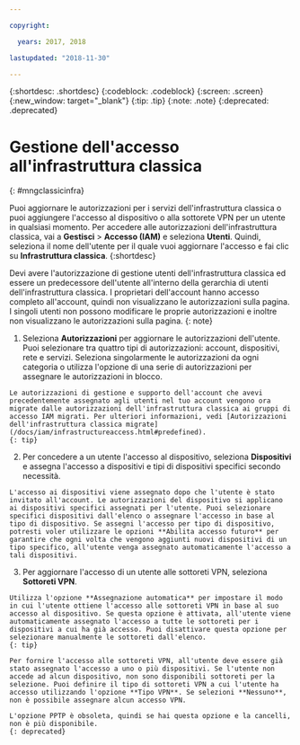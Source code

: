 ```yaml
---

copyright:

  years: 2017, 2018

lastupdated: "2018-11-30"

---
```


{:shortdesc: .shortdesc}
{:codeblock: .codeblock}
{:screen: .screen}
{:new_window: target="_blank"}
{:tip: .tip}
{:note: .note}
{:deprecated: .deprecated}

# Gestione dell'accesso all'infrastruttura classica
{: #mngclassicinfra}

Puoi aggiornare le autorizzazioni per i servizi dell'infrastruttura classica o puoi aggiungere l'accesso al dispositivo o alla sottorete VPN per un utente in qualsiasi momento. Per accedere alle autorizzazioni dell'infrastruttura classica, vai a **Gestisci** &gt; **Accesso (IAM)** e seleziona **Utenti**. Quindi, seleziona il nome dell'utente per il quale vuoi aggiornare l'accesso e fai clic su **Infrastruttura classica**.
{:shortdesc}

Devi avere l'autorizzazione di gestione utenti dell'infrastruttura classica ed essere un predecessore dell'utente all'interno della gerarchia di utenti dell'infrastruttura classica. I proprietari dell'account hanno accesso completo all'account, quindi non visualizzano le autorizzazioni sulla pagina. I singoli utenti non possono modificare le proprie autorizzazioni e inoltre non visualizzano le autorizzazioni sulla pagina.
{: note}

  1. Seleziona **Autorizzazioni** per aggiornare le autorizzazioni dell'utente. Puoi selezionare tra quattro tipi di autorizzazioni: account, dispositivi, rete e servizi. Seleziona singolarmente le autorizzazioni da ogni categoria o utilizza l'opzione di una serie di autorizzazioni per assegnare le autorizzazioni in blocco.

    Le autorizzazioni di gestione e supporto dell'account che avevi precedentemente assegnato agli utenti nel tuo account vengono ora migrate dalle autorizzazioni dell'infrastruttura classica ai gruppi di accesso IAM migrati. Per ulteriori informazioni, vedi [Autorizzazioni dell'infrastruttura classica migrate](/docs/iam/infrastructureaccess.html#predefined).
    {: tip}

  2. Per concedere a un utente l'accesso al dispositivo, seleziona **Dispositivi** e assegna l'accesso a dispositivi e tipi di dispositivi specifici secondo necessità.

    L'accesso ai dispositivi viene assegnato dopo che l'utente è stato invitato all'account. Le autorizzazioni del dispositivo si applicano ai dispositivi specifici assegnati per l'utente. Puoi selezionare specifici dispositivi dall'elenco o assegnare l'accesso in base al tipo di dispositivo. Se assegni l'accesso per tipo di dispositivo, potresti voler utilizzare le opzioni **Abilita accesso futuro** per garantire che ogni volta che vengono aggiunti nuovi dispositivi di un tipo specifico, all'utente venga assegnato automaticamente l'accesso a tali dispositivi.

  3. Per aggiornare l'accesso di un utente alle sottoreti VPN, seleziona **Sottoreti VPN**.

    Utilizza l'opzione **Assegnazione automatica** per impostare il modo in cui l'utente ottiene l'accesso alle sottoreti VPN in base al suo accesso al dispositivo. Se questa opzione è attivata, all'utente viene automaticamente assegnato l'accesso a tutte le sottoreti per i dispositivi a cui ha già accesso. Puoi disattivare questa opzione per selezionare manualmente le sottoreti dall'elenco.
    {: tip}

    Per fornire l'accesso alle sottoreti VPN, all'utente deve essere già stato assegnato l'accesso a uno o più dispositivi. Se l'utente non accede ad alcun dispositivo, non sono disponibili sottoreti per la selezione. Puoi definire il tipo di sottoreti VPN a cui l'utente ha accesso utilizzando l'opzione **Tipo VPN**. Se selezioni **Nessuno**, non è possibile assegnare alcun accesso VPN.

    L'opzione PPTP è obsoleta, quindi se hai questa opzione e la cancelli, non è più disponibile.
    {: deprecated}
